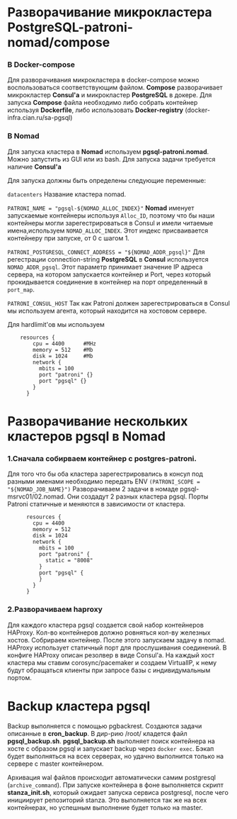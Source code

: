 # Разворачивание микрокластера PostgreSQL-patroni-nomad/compose

### В Docker-compose
Для разворачивания микрокластера в docker-compose можно воспользоваться соответствующим файлом.
**Compose** разворачивает микрокластер **Consul'a** и микрокластер **PostgreSQL** в докере.
Для запуска **Compose** файла необходимо либо собрать контейнер используя **Dockerfile**, либо использовать **Docker-registry** (docker-infra.cian.ru/sa-pgsql)

### В Nomad
Для запуска кластера в **Nomad** используем **pgsql-patroni.nomad**. Можно запустить из GUI или из bash. Для запуска задачи требуется наличие
**Consul'a**
 
Для запуска должны быть определены следующие переменные:

```datacenters```
Название кластера nomad.

```PATRONI_NAME = "pgsql-${NOMAD_ALLOC_INDEX}"```
**Nomad** именует запускаемые контейнеры используя ```Alloc_ID```, поэтому что бы наши контейнеры могли зарегестрироваться в Consul и имели читаемые имена,используем ```NOMAD_ALLOC_INDEX```. Этот индекс присваивается контейнеру при запуске, от 0 с шагом 1.

```PATRONI_POSTGRESQL_CONNECT_ADDRESS = "${NOMAD_ADDR_pgsql}"```
Для регестрации connection-string **PostgreSQL**  в **Consul** используется ```NOMAD_ADDR_pgsql```.
Этот параметр принимает значение IP адреса сервера, на котором запускается контейнер и Port, через который прокидывается соединение в контейнер на порт определенный в ```port_map```.

```PATRONI_CONSUL_HOST```
Так как Patroni должен зарегестрироваться в Consul мы используем агента, который находится на хостовом сервере.

Для hardlimit'ов мы используем  
```
    resources {
        cpu = 4400      #MHz
        memory = 512    #Mb
        disk = 1024     #Mb
        network {
          mbits = 100
          port "patroni" {}
          port "pgsql" {}
        }
      }
```
# Разворачивание нескольких кластеров pgsql в Nomad

### 1.Сначала собирваем контейнер с postgres-patroni.
Для того что бы оба кластера зарегестрировались в консул под разными именами необходимо передать ENV ```(PATRONI_SCOPE = "${NOMAD_JOB_NAME}")```
 Разворачиваем 2 задачи в номаде pgsql-msrvc01/02.nomad. Они создадут 2 разных кластера pgsql. Порты Patroni статичные и меняются в зависимости от кластера.

```
      resources {
        cpu = 4400
        memory = 512
        disk = 1024
        network {
          mbits = 100
          port "patroni" {
            static = "8008"
          }
          port "pgsql" {
          }
        }
      }
```

### 2.Разворачиваем haproxy
Для каждого кластера pgsql создается свой набор контейнеров HAProxy. Кол-во контейнеров должно ровняться кол-ву железных хостов.
Собрираем контейнер. После этого запускаем задачу в nomad. HAProxy использует статичный порт для прослушивания соединений.
В конфиге HAProxy описан резолвер в виде Consul'a.
На каждый хост кластера мы ставим corosync/pacemaker и создаем VirtualIP, к нему будут обращаться клиенты при запросе базы с индивидумальным портом.


# Backup кластера pgsql

Backup выполняется с помощью pgbackrest. Создаются задачи описанные в **cron_backup**. В дир-рию /root/ кладется файл **pgsql_backup.sh**.
**pgsql_backup.sh** выполняет поиск контейнера на хосте с образом pgsql и запускает backup через ```docker exec```.
Бэкап будет выполняться на всех серверах, но удачно выполнится только на сервере с master контейнером.

Архивация wal файлов происходит автоматически самим postgresql (```archive_command```). При запуске контейнера в фоне выполняется скрипт
**stanza_init.sh**, который ожидает запуска сервиса postgresql, после чего инициирует репозиторий stanza.
Это выполняется так же на всех контейнерах, но успешным выполнение будет только на master.